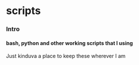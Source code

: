 scripts
=======
### Intro
#### bash, python and other working scripts that I using

Just kinduva a place to keep these wherever I am
